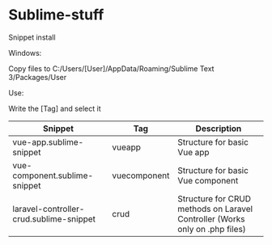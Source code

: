 # Sublime-stuff

Snippet install

Windows:

Copy files to C:/Users/[User]/AppData/Roaming/Sublime Text 3/Packages/User

Use:

Write the [Tag] and select it

| Snippet  | Tag | Description |
| ------------- | ------------- | ------------- |
| vue-app.sublime-snippet  | vueapp  | Structure for basic Vue app |
| vue-component.sublime-snippet  | vuecomponent  | Structure for basic Vue component |
| laravel-controller-crud.sublime-snippet  | crud | Structure for CRUD methods on Laravel Controller (Works only on .php files) |

